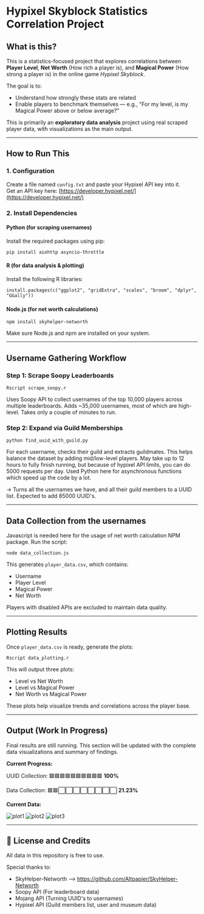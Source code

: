 # Hypixel Skyblock Statistics Correlation Project

## What is this?
This is a statistics-focused project that explores correlations between **Player Level**, **Net Worth** (How rich a player is), and **Magical Power** (How strong a player is) in the online game *Hypixel Skyblock*.  

The goal is to:
- Understand how strongly these stats are related
- Enable players to benchmark themselves — e.g., "For my level, is my Magical Power above or below average?"

This is primarily an **exploratory data analysis** project using real scraped player data, with visualizations as the main output.

---

## How to Run This

### 1. Configuration
Create a file named `config.txt` and paste your Hypixel API key into it.  
Get an API key here: [https://developer.hypixel.net/](https://developer.hypixel.net/)

### 2. Install Dependencies

#### Python (for scraping usernames)
Install the required packages using pip:
```
pip install aiohttp asyncio-throttle
```

#### R (for data analysis & plotting)
Install the following R libraries:
```
install.packages(c("ggplot2", "gridExtra", "scales", "broom", "dplyr", "GGally"))
```

#### Node.js (for net worth calculations)
```
npm install skyhelper-networth
```
Make sure Node.js and npm are installed on your system.

---

## Username Gathering Workflow

### Step 1: Scrape Soopy Leaderboards
```
Rscript scrape_soopy.r
```
Uses Soopy API to collect usernames of the top 10,000 players across multiple leaderboards. Adds ~35,000 usernames, most of which are high-level. Takes only a couple of minutes to run.

### Step 2: Expand via Guild Memberships
```
python find_uuid_with_guild.py
```
For each username, checks their guild and extracts guildmates. This helps balance the dataset by adding mid/low-level players. May take up to 12 hours to fully finish running, but because of hypixel API limits, you can do 5000 requests per day. Used Python here for asynchronous functions which speed up the code by a lot. 

→ Turns all the usernames we have, and all their guild members to a UUID list. Expected to add 85000 UUID's.

---

## Data Collection from the usernames

Javascript is needed here for the usage of net worth calculation NPM package. 
Run the script:
```
node data_collection.js
```

This generates `player_data.csv`, which contains:
- Username
- Player Level
- Magical Power
- Net Worth

Players with disabled APIs are excluded to maintain data quality.

---

## Plotting Results

Once `player_data.csv` is ready, generate the plots:
```
Rscript data_plotting.r
```

This will output three plots:
- Level vs Net Worth
- Level vs Magical Power
- Net Worth vs Magical Power

These plots help visualize trends and correlations across the player base.

---

## Output (Work In Progress)

Final results are still running. This section will be updated with the complete data visualizations and summary of findings.

**Current Progress:**

UUID Collection: 🟩🟩🟩🟩🟩🟩🟩🟩🟩🟩 **100%**

Data Collection: 🟩🟩⬜⬜⬜⬜⬜⬜⬜⬜ **21.23%**

**Current Data:**

![plot1](https://github.com/user-attachments/assets/92ad3974-aa46-44e4-8dd1-ea7af44291d4)
![plot2](https://github.com/user-attachments/assets/2439aeeb-233c-4ee0-8531-12b34e6a0139)
![plot3](https://github.com/user-attachments/assets/07cbb31a-14b9-4c5c-9738-9d2104dd7993)

---

## 📄 License and Credits

All data in this repository is free to use.

Special thanks to:
- SkyHelper-Networth --> https://github.com/Altpapier/SkyHelper-Networth
- Soopy API (For leaderboard data)
- Mojang API (Turning UUID's to usernames)
- Hypixel API (Guild members list, user and museum data)
